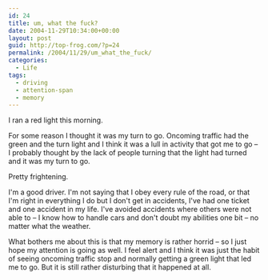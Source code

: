 ```yaml
---
id: 24
title: um, what the fuck?
date: 2004-11-29T10:34:00+00:00
layout: post
guid: http://top-frog.com/?p=24
permalink: /2004/11/29/um_what_the_fuck/
categories:
  - Life
tags:
  - driving
  - attention-span
  - memory
---
```

I ran a red light this morning.

For some reason I thought it was my turn to go. Oncoming traffic had the green and the turn light and I think it was a lull in activity that got me to go – I probably thought by the lack of people turning that the light had turned and it was my turn to go.

Pretty frightening.

I'm a good driver. I'm not saying that I obey every rule of the road, or that I'm right in everything I do but I don't get in accidents, I've had one ticket and one accident in my life. I've avoided accidents where others were not able to – I know how to handle cars and don't doubt my abilities one bit – no matter what the weather.

What bothers me about this is that my memory is rather horrid – so I just hope my attention is going as well. I feel alert and I think it was just the habit of seeing oncoming traffic stop and normally getting a green light that led me to go. But it is still rather disturbing that it happened at all.
